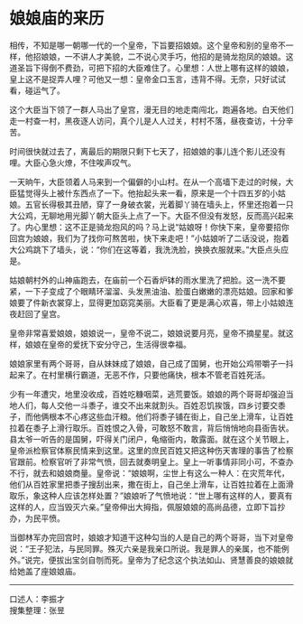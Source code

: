 # 娘娘庙的来历

相传，不知是哪一朝哪一代的一个皇帝，下旨要招娘娘。这个皇帝和别的皇帝不一样，他招娘娘，一不讲人才美貌，二不说心灵手巧，他招的是骑龙抱凤的娘娘。这道圣旨下得倒不费劲，可把下招的大臣难住了。心里想：人世上哪有这样的娘娘，皇上这不是捉弄人哩？可他又一想：皇帝金口玉言，违背不得。无奈，只好试试看，碰运气了。

这个大臣当下领了一群人马出了皇宫，漫无目的地走南闯北，跑遍各地。白天他们走一村查一村，黑夜逐人访问，真个儿是人人过关，村村不落，昼夜查访，十分辛苦。

时间很快就过去了，离最后的期限只剩下七天了，招娘娘的事儿连个影儿还没有哩。大臣心急火燎，不住唉声叹气。

一天晌午，大臣领着人马来到一个偏僻的小山村。在从一个高墙下走过的时候，大臣猛觉得头上被什东西点了一下。他抬起头来一看，原来是一个十四五岁的小姑娘。五官长得极其丑陋，穿了一身破衣裳，光着脚丫骑在墙头上，怀里还抱着一只大公鸡，无聊地用光脚丫朝大臣头上点了一下。大臣不但没有发怒，反而高兴起来了。内心里想：这不正是骑龙抱风的吗？马上说“姑娘呀！你快下来，皇帝要招你回宫为娘娘，我们为了找你可熬苦啦，快下来走吧！”小姑娘听了二话没说，抱着大公鸡跳下了墙头，说：“你们在这等着，我洗洗脸，换换衣服就来。”大臣点头应是。

姑娘朝村外的山神庙跑去，在庙前一个石香炉钵的雨水里洗了把脸。这一洗不要紧，一下子变成了个眼睛环溜溜、头发黑油油、脸蛋白嫩嫩的漂亮姑娘。回家和爹娘要了件新衣裳穿上，显得更加窈窕美丽。大臣看了更是满心欢喜，带上小姑娘连夜赶回了皇宫。

皇帝非常喜爱娘娘，娘娘说一，皇帝不说二，娘娘说要月亮，皇帝不摘星星。就这样，娘娘在皇帝的爱抚下安分守己，生活得很幸福。

娘娘家里有两个哥哥，自从妹妹成了娘娘，自己成了国舅，也开始公鸡带嚼子一抖起来了。在村里横行霸道，无恶不作，只要他痛快，根本不管老百姓死活。

少有一年遭灾，地里没收成，百姓吃糠咽菜，逃荒要饭。娘娘的两个哥哥却强迫当地人们，每人交他一斗黍子，谁交不出来就割头。百姓忍饥挨饿，四乡讨要交黍子，而他俩根本不心疼这些血汗粮。他们将黍子铺在街上，自己坐上滑车，让百姓拉着在黍子上滑行取乐。百姓恨之入骨，可敢怒不敢言，背后悄悄地向县衙告状。县太爷一听告的是国舅，吓得关门闭户，龟缩衙内，敢露面。就在这个关节眼上，皇帝派检察官体察民情来到这里。这里的庶民百姓又把这种伤天害理的事告了检察官跟前。检察官听了非常气愤，回去就奏明皇上。皇上一听事情非同小可，不查办不行，就去和娘娘商量。皇帝说：“娘娘啊，尘世上有这么一种人：在灾荒年代，他们从百姓家里把黍子搜刮出来，撒在街上，自己坐上滑车，让百姓拉着在上面滑取乐，象这种人应该怎样处置？”娘娘听了气愤地说：“世上哪有这样的人，要真有这样的人，应当毁灭六亲。”皇帝伸出大拇指，佩服娘娘的高尚品德，立即下旨抄办，为民平愤。

当御林军办完回宫时，娘娘才知道干这种勾当的人是自己的两个哥哥，当下对皇帝说：“王子犯法，与民同罪。殊灭六亲是我亲口所说。我是罪人的亲属，也不能例外。”说完，便拔出宝剑自刎而死。皇帝为了纪念这个执法如山、贤慧善良的娘娘就给她盖了座娘娘庙。

---

口述人：李振才  
搜集整理：张昱
